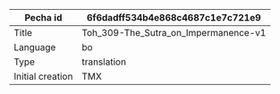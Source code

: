 |Pecha id | 6f6dadff534b4e868c4687c1e7c721e9
| --- | --- 
|Title | Toh_309-The_Sutra_on_Impermanence-v1 
|Language | bo
|Type | translation
|Initial creation | TMX